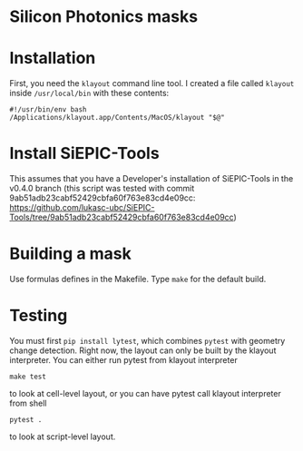 # Silicon Photonics masks

# Installation

First, you need the `klayout` command line tool. I created a file called `klayout` inside `/usr/local/bin` with these contents:

```
#!/usr/bin/env bash
/Applications/klayout.app/Contents/MacOS/klayout "$@"
```

# Install SiEPIC-Tools

This assumes that you have a Developer's installation of SiEPIC-Tools in the v0.4.0 branch (this script was tested with commit 9ab51adb23cabf52429cbfa60f763e83cd4e09cc: https://github.com/lukasc-ubc/SiEPIC-Tools/tree/9ab51adb23cabf52429cbfa60f763e83cd4e09cc)

# Building a mask

Use formulas defines in the Makefile. Type `make` for the default build.


# Testing

You must first `pip install lytest`, which combines `pytest` with geometry change detection. Right now, the layout can only be built by the klayout interpreter. You can either run pytest from klayout interpreter

```shell
make test
```

to look at cell-level layout, or you can have pytest call klayout interpreter from shell

```shell
pytest .
```

to look at script-level layout.
